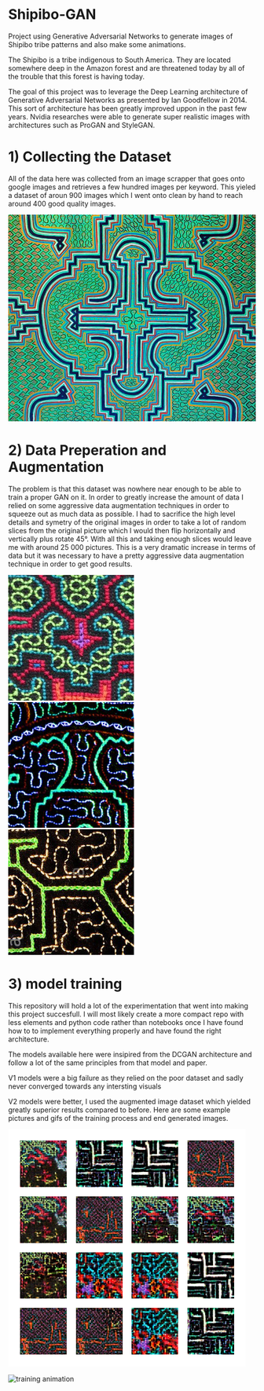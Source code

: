 # Shipibo-GAN
Project using Generative Adversarial Networks to generate images of Shipibo tribe patterns and also 
make some animations.

The Shipibo is a tribe indigenous to South America. They are located somewhere deep in the Amazon 
forest and are threatened today by all of the trouble that this forest is having today.

The goal of this project was to leverage the Deep Learning architecture of Generative Adversarial 
Networks as presented by Ian Goodfellow in 2014. This sort of architecture has been greatly improved 
uppon in the past few years. Nvidia researches were able to generate super realistic images with 
architectures such as ProGAN and StyleGAN.


# 1) Collecting the Dataset

All of the data here was collected from an image scrapper that goes onto google images and retrieves a 
few hundred images per keyword. This yieled a dataset of aroun 900 images which I went onto clean by 
hand to reach around 400 good quality images. 

![shipibo textile](animations/readme_images/00000011.jpg)

# 2) Data Preperation and Augmentation

The problem is that this dataset was nowhere near enough to be able to train a proper GAN on it. In 
order to greatly increase the amount of data I relied on some aggressive data augmentation techniques
in order to squeeze out as much data as possible. I had to sacrifice the high level details and symetry
of the original images in order to take a lot of random slices from the original picture which I would
then flip horizontally and vertically plus rotate 45°. With all this and taking enough slices would 
leave me with around 25 000 pictures. This is a very dramatic increase in terms of data but it was 
necessary to have a pretty aggressive data augmentation technique in order to get good results.

![shipibo slice](animations/readme_images/0_256.jpg)
![shipibo slice](animations/readme_images/326_256.jpg)
![shipibo slice](animations/readme_images/742_256.jpg)

# 3) model training

This repository will hold a lot of the experimentation that went into making this project succesfull. I 
will most likely create a more compact repo with less elements and python code rather than notebooks 
once I have found how to to implement everything properly and have found the right architecture.

The models available here were insipired from the DCGAN architecture and follow a lot of the same 
principles from that model and paper.

V1 models were a big failure as they relied on the poor dataset and sadly never converged towards any intersting visuals

V2 models were better, I used the augmented image dataset which yielded greatly superior results compared to before. Here are some example pictures and gifs of the training process and end generated images.

![generated image](animations/readme_images/shipibo_64_black_08800.png)

![training animation](animations/readme_images/128_white_train.gif)